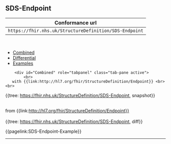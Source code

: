 ## SDS-Endpoint

| Conformance url |
|--
| `https://fhir.nhs.uk/StructureDefinition/SDS-Endpoint` | 

<br>

<div class="nhsd-!t-margin-bottom-6">
    <ul class="nav nav-tabs" role="tablist">
        <li role="presentation"  class="active">
            <a href="#Combined" role="tab" data-toggle="tab">Combined</a>
        </li>
        <li role="presentation">
            <a href="#Differential" role="tab" data-toggle="tab">Differential</a>
        </li>
        <li role="presentation">
            <a href="#Examples" role="tab" data-toggle="tab">Examples</a>
        </li>
    </ul>
    <div class="tab-content snippet">
       
        <div id="Combined" role="tabpanel" class="tab-pane active">
            <br>
       with {{link:http://hl7.org/fhir/StructureDefinition/Endpoint}} <br><br>
  {{tree: https://fhir.nhs.uk/StructureDefinition/SDS-Endpoint, snapshot}}
        </div>
         <div id="Differential" role="tabpanel" class="tab-pane">
            <br>
         from {{link:http://hl7.org/fhir/StructureDefinition/Endpoint}} <br><br>
  {{tree: https://fhir.nhs.uk/StructureDefinition/SDS-Endpoint, diff}}
        </div>
<div id="Examples"  class="tab-pane">

{{pagelink:SDS-Endpoint-Example}}
</div>
</div>

---


